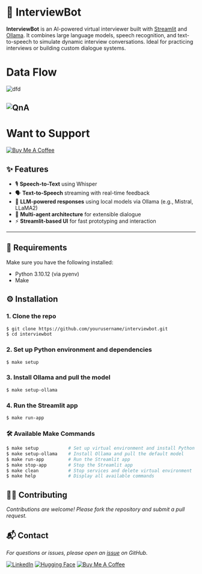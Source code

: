# 🧠 InterviewBot

**InterviewBot** is an AI-powered virtual interviewer built with [Streamlit](https://streamlit.io) and [Ollama](https://ollama.com). It combines large language models, speech recognition, and text-to-speech to simulate dynamic interview conversations. Ideal for practicing interviews or building custom dialogue systems.


# Data Flow

![dfd](https://static.swimlanes.io/2e264bf3df9ef8fcdb1f90a09760ab94.png)

![QnA](https://static.swimlanes.io/06181cc7265a05098cc384f75f888640.png)
---

# Want to Support
[![Buy Me A Coffee](https://www.buymeacoffee.com/assets/img/custom_images/orange_img.png)](https://www.buymeacoffee.com/freeEngineer)

## ✨ Features

- 🎙️ **Speech-to-Text** using Whisper
- 🗣️ **Text-to-Speech** streaming with real-time feedback
- 🤖 **LLM-powered responses** using local models via Ollama (e.g., Mistral, LLaMA2)
- 👥 **Multi-agent architecture** for extensible dialogue
- ⚡ **Streamlit-based UI** for fast prototyping and interaction

---

## 🧰 Requirements
Make sure you have the following installed:

- Python 3.10.12 (via pyenv)
- Make

## ⚙️ Installation
### 1. Clone the repo

```bash
$ git clone https://github.com/yourusername/interviewbot.git
$ cd interviewbot
```

### 2. Set up Python environment and dependencies
```bash
$ make setup
```

### 3. Install Ollama and pull the model
```bash
$ make setup-ollama
```

### 4. Run the Streamlit app
```bash
$ make run-app
```

### 🛠 Available Make Commands
```bash
$ make setup           # Set up virtual environment and install Python dependencies
$ make setup-ollama    # Install Ollama and pull the default model
$ make run-app         # Run the Streamlit app
$ make stop-app        # Stop the Streamlit app
$ make clean           # Stop services and delete virtual environment
$ make help            # Display all available commands
```

## 🙋‍♂️ Contributing
*Contributions are welcome! Please fork the repository and submit a pull request.*

## 📬 Contact
*For questions or issues, please open an [issue](https://github.com/SinghJagpreet096/InterviewBot/issues) on GitHub.*

[![LinkedIn](https://img.icons8.com/color/48/000000/linkedin.png)](https://www.linkedin.com/in/singhjagpreet096/) [![Hugging Face](https://huggingface.co/front/assets/huggingface_logo-noborder.svg)](https://huggingface.co/singhjagpreet)
[![Buy Me A Coffee](https://www.buymeacoffee.com/assets/img/custom_images/orange_img.png)](https://www.buymeacoffee.com/freeEngineer)


